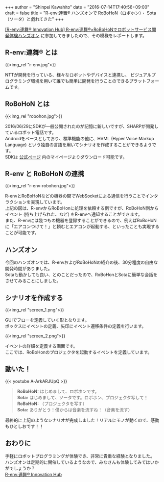 +++
author = "Shinpei Kawahito"
date = "2016-07-14T17:40:56+09:00"
draft = false
title = "R-env:連舞® ハンズオンで RoBoHoN（ロボホン）・ Sota（ソータ）と戯れてきた"
+++

[[R-env:連舞® Innovation Hub] R-env:連舞®×RoBoHoNでロボットサービス開発体験ハンズオン](https://r-env.doorkeeper.jp/events/48273) に参加してきましたので、その模様をレポートします。

## R-env:連舞® とは
{{<img_rel "r-env.jpg">}}

NTTが開発を行っている、様々なロボットやデバイスと連携し、 ビジュアルプログラミング環境を用いて誰でも簡単に開発を行うことのできるプラットフォームです。

## RoBoHoN とは
{{<img_rel "robohon.jpg">}}

2016/06/29にSDKが一般公開されたのが記憶に新しいですが、SHARPが開発しているロボット電話です。  
Androidをベースとしており、標準機能の他に、HVML (Hyper Voice Markup Language) という独自の言語を用いてシナリオを作成することができるようです。  
SDKは [公式ページ](https://robohon.com/) 内のマイページよりダウンロード可能です。

## R-env と RoBoHoN の連携
{{<img_rel "r-env-robohon.jpg">}}

R-envとRoBoHoNなどの機器の間でWebSocketによる通信を行うことでインタラクションを実現しています。  
上記の図は、R-envからRoBoHonに処理を依頼する例ですが、RoBoHoN側からイベント (持ち上げられた、など) をR-envへ通知することができます。  
また、R-envには幾つもの機器を登録することができるので、例えばRoBoHoNに「エアコンつけて！」と頼むとエアコンが起動する、といったことも実現することが可能です。

## ハンズオン
今回のハンズオンでは、R-envおよびRoBoHoNの紹介の後、30分程度の自由な開発時間がありました。  
Sotaも動かしても良い、とのことだったので、RoBoHonとSotaに簡単な会話をさせてみることにしました。

## シナリオを作成する
{{<img_rel "screen_1.png">}}

GUIでフローを定義していく形となります。  
ボックスにイベントの定義、矢印にイベント遷移条件の定義を行います。

{{<img_rel "screen_2.png">}}

イベントの詳細を定義する画面です。  
ここでは、RoBoHonのプロジェクタを起動するイベントを定義しています。

## 動いた！
{{< youtube A-ArkARJUpQ >}}

> **RoBoHoN:** はじめまして、ロボホンです。  
**Sota:** はじめまして、ソータです。ロボホン、プロジェクタ写して！  
**RoBoHoN:** （プロジェクタを写す）  
**Sota:** ありがとう！僕からは音楽を流すね！（音楽を流す）

最終的に上記のようなシナリオが完成しました！リアルにモノが動くので、感動もひとしおです！！

## おわりに
手軽にロボットプログラミングが体験でき、非常に貴重な経験となりました。  
ハンズオンは定期的に開催しているようなので、みなさんも体験してみてはいかがでしょうか？  
[R-env:連舞® Innovation Hub](https://r-env.doorkeeper.jp/)
